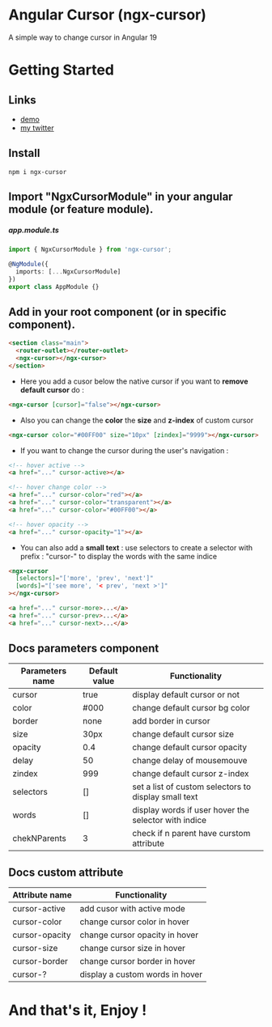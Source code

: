 # Angular Cursor (ngx-cursor)

A simple way to change cursor in Angular 19

# Getting Started

## Links

- [demo](https://ngx-simple.maximejacquet.fr/cursor)
- [my twitter](https://twitter.com/maxime1jacquet)

## Install

```
npm i ngx-cursor
```

## Import "NgxCursorModule" in your angular module (or feature module).

##### app.module.ts

```ts
import { NgxCursorModule } from 'ngx-cursor';

@NgModule({
  imports: [...NgxCursorModule]
})
export class AppModule {}
```

## Add <ngx-cursor></ngx-cursor> in your root component (or in specific component).

```html
<section class="main">
  <router-outlet></router-outlet>
  <ngx-cursor></ngx-cursor>
</section>
```

- Here you add a cusor below the native cursor if you want to **remove default cursor** do :

```html
<ngx-cursor [cursor]="false"></ngx-cursor>
```

- Also you can change the **color** the **size** and **z-index** of custom cursor

```html
<ngx-cursor color="#00FF00" size="10px" [zindex]="9999"></ngx-cursor>
```

- If you want to change the cursor
  during the user's navigation :

```html
<!-- hover active -->
<a href="..." cursor-active></a>

<!-- hover change color -->
<a href="..." cursor-color="red"></a>
<a href="..." cursor-color="transparent"></a>
<a href="..." cursor-color="#00FF00"></a>

<!-- hover opacity -->
<a href="..." cursor-opacity="1"></a>
```

- You can also add a **small text** : use selectors to create a selector with prefix : "cursor-" to display the words with the same indice

```html
<ngx-cursor
  [selectors]="['more', 'prev', 'next']"
  [words]="['see more', '< prev', 'next >']"
></ngx-cursor>

<a href="..." cursor-more>...</a>
<a href="..." cursor-prev>...</a>
<a href="..." cursor-next>...</a>
```

## Docs parameters component

| Parameters name | Default value | Functionality                                        |
| --------------- | ------------- | ---------------------------------------------------- |
| cursor          | true          | display default cursor or not                        |
| color           | #000          | change default cursor bg color                       |
| border          | none          | add border in cursor                                 |
| size            | 30px          | change default cursor size                           |
| opacity         | 0.4           | change default cursor opacity                        |
| delay           | 50            | change delay of mousemouve                           |
| zindex          | 999           | change default cursor z-index                        |
| selectors       | []            | set a list of custom selectors to display small text |
| words           | []            | display words if user hover the selector with indice |
| chekNParents    | 3             | check if n parent have curstom attribute             |

## Docs custom attribute

| Attribute name | Functionality                   |
| -------------- | ------------------------------- |
| cursor-active  | add cusor with active mode      |
| cursor-color   | change cursor color in hover    |
| cursor-opacity | change cursor opacity in hover  |
| cursor-size    | change cursor size in hover     |
| cursor-border  | change cursor border in hover   |
| cursor-?       | display a custom words in hover |

# And that's it, Enjoy !
